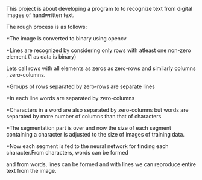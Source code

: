 This project is about developing a program to to recognize text from digital images of handwritten text.

The rough process is as follows:

*The image is converted to binary using opencv

*Lines are recognized by considering only rows with atleast one non-zero element (1 as data is binary) 

Lets call rows with all elements as zeros as zero-rows and similarly columns , zero-columns.

*Groups of rows separated by zero-rows are separate lines

*In each line words are separated by zero-columns

*Characters in a word are also separated by zero-columns  but words are separated by more number of columns than that of characters

*The segmentation part is over and now the size of each segment containing a character is adjusted to the size of images of training data.

*Now each segment is fed to the neural network for finding  each character.From characters, words can be formed 

and from words, lines can be formed and with lines we can reproduce entire text from the image.  

